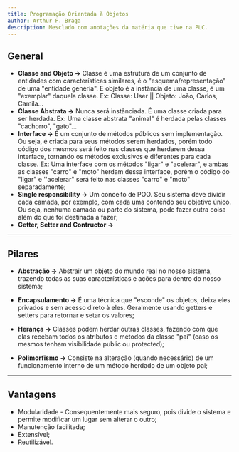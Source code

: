 ```yaml
---
title: Programação Orientada à Objetos
author: Arthur P. Braga
description: Mesclado com anotações da matéria que tive na PUC.
---
```


## General

- **Classe and Objeto ->** Classe é uma estrutura de um conjunto de entidades com características similares, é o "esquema/representação" de uma "entidade genéria". E objeto é a instância de uma classe, é um "exemplar" daquela classe. Ex: Classe: User || Objeto: João, Carlos, Camila...
- **Classe Abstrata ->** Nunca será instânciada. É uma classe criada para ser herdada. Ex: Uma classe abstrata "animal" é herdada pelas classes "cachorro", "gato"...
- **Interface ->** É um conjunto de métodos públicos sem implementação. Ou seja, é criada para seus métodos serem herdados, porém todo código dos mesmos será feito nas classes que herdarem dessa interface, tornando os métodos exclusivos e diferentes para cada classe. Ex: Uma interface com os métodos "ligar" e "acelerar", e ambas as classes "carro" e "moto" herdam dessa interface, porém o código do "ligar" e ''acelerar" será feito nas classes "carro" e "moto" separadamente;  
- **Single responsibility ->** Um conceito de POO. Seu sistema deve dividir cada camada, por exemplo, com cada uma contendo seu objetivo único. Ou seja, nenhuma camada ou parte do sistema, pode fazer outra coisa além do que foi destinada a fazer;
- **Getter, Setter and Contructor ->** 

---

## Pilares

- **Abstração ->** Abstrair um objeto do mundo real no nosso sistema, trazendo todas as suas características e ações para dentro do nosso sistema;

- **Encapsulamento ->** É uma técnica que "esconde" os objetos, deixa eles privados e sem acesso direto à eles. Geralmente usando getters e setters para retornar e setar os valores;

- **Herança ->** Classes podem herdar outras classes, fazendo com que elas recebam todos os atributos e métodos da classe "pai" (caso os mesmos tenham visibilidade public ou protected);

- **Polimorfismo ->** Consiste na alteração (quando necessário) de um funcionamento interno de um método herdado de um objeto pai;

---

## Vantagens

- Modularidade - Consequentemente mais seguro, pois divide o sistema e permite modificar um lugar sem alterar o outro;
- Manutenção facilitada;
- Extensível;
- Reutilizável.
